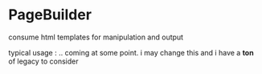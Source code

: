 # PageBuilder
consume html templates for manipulation and output

typical usage : 
.. coming at some point. i may change this and i have a **ton** of legacy to consider
